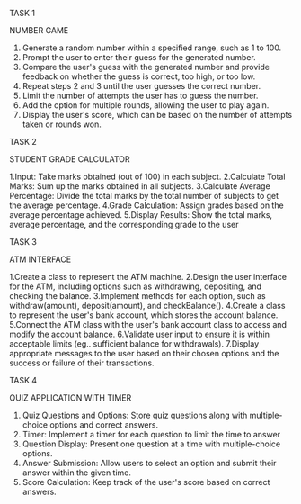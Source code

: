 TASK 1

NUMBER GAME

1. Generate a random number within a specified range, such as 1 to 100.
2. Prompt the user to enter their guess for the generated number.
3. Compare the user's guess with the generated number and provide feedback on whether the guess is correct, too high, or too low.
4. Repeat steps 2 and 3 until the user guesses the correct number.
5. Limit the number of attempts the user has to guess the number.
6. Add the option for multiple rounds, allowing the user to play again.
7. Display the user's score, which can be based on the number of attempts taken or rounds won.

TASK 2

STUDENT GRADE CALCULATOR

1.Input: Take marks obtained (out of 100) in each subject.
2.Calculate Total Marks: Sum up the marks obtained in all subjects.
3.Calculate Average Percentage: Divide the total marks by the total number of subjects to get the average percentage.
4.Grade Calculation: Assign grades based on the average percentage achieved.
5.Display Results: Show the total marks, average percentage, and the corresponding grade to the user


TASK 3 

ATM INTERFACE

1.Create a class to represent the ATM machine.
2.Design the user interface for the ATM, including options such as withdrawing, depositing, and checking the balance.
3.Implement methods for each option, such as withdraw(amount), deposit(amount), and checkBalance().
4.Create a class to represent the user's bank account, which stores the account balance.
5.Connect the ATM class with the user's bank account class to access and modify the account balance.
6.Validate user input to ensure it is within acceptable limits (eg.. sufficient balance for withdrawals).
7.Display appropriate messages to the user based on their chosen options and the success or failure of their transactions.

TASK 4

QUIZ APPLICATION WITH TIMER

1. Quiz Questions and Options: Store quiz questions along with multiple-choice options and correct answers.
2. Timer: Implement a timer for each question to limit the time to answer
3. Question Display: Present one question at a time with multiple-choice options.
4. Answer Submission: Allow users to select an option and submit their answer within the given time.
5. Score Calculation: Keep track of the user's score based on correct answers.
